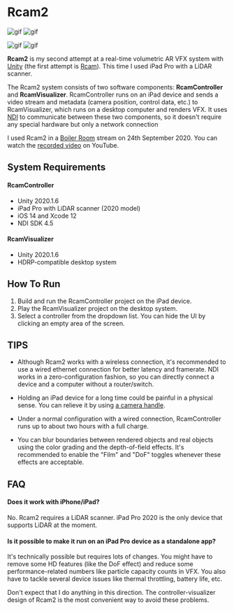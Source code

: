 Rcam2
=====

![gif](https://i.imgur.com/vdjkRG1.gif)
![gif](https://i.imgur.com/zUxXjbz.gif)

![gif](https://i.imgur.com/sqCRth4.gif)
![gif](https://i.imgur.com/t7tEp61.gif)

**Rcam2** is my second attempt at a real-time volumetric AR VFX system with
[Unity] (the first attempt is [Rcam]). This time I used iPad Pro with a LiDAR
scanner.

[Unity]: https://unity.com/
[Rcam]: https://github.com/keijiro/Rcam

The Rcam2 system consists of two software components: **RcamController** and
**RcamVisualizer**. RcamController runs on an iPad device and sends a video
stream and metadata (camera position, control data, etc.) to RcamVisualizer,
which runs on a desktop computer and renders VFX. It uses [NDI] to communicate
between these two components, so it doesn't require any special hardware but
only a network connection

[NDI]: https://www.ndi.tv/

I used Rcam2 in a [Boiler Room] stream on 24th September 2020. You can watch
the [recorded video] on YouTube.

[Boiler Room]: https://boilerroom.tv/
[recorded video]: https://youtu.be/ANVNNxid2to

System Requirements
-------------------

#### RcamController

- Unity 2020.1.6
- iPad Pro with LiDAR scanner (2020 model)
- iOS 14 and Xcode 12
- NDI SDK 4.5

#### RcamVisualizer

- Unity 2020.1.6
- HDRP-compatible desktop system

How To Run
----------

1. Build and run the RcamController project on the iPad device.
1. Play the RcamVisualizer project on the desktop system.
1. Select a controller from the dropdown list. You can hide the UI by clicking
   an empty area of the screen.

TIPS
----

- Although Rcam2 works with a wireless connection, it's recommended to use a
  wired ethernet connection for better latency and framerate. NDI works in a
  zero-configuration fashion, so you can directly connect a device and a
  computer without a router/switch.

- Holding an iPad device for a long time could be painful in a physical sense.
  You can relieve it by using [a camera handle].

[a camera handle]: https://twitter.com/_kzr/status/1309726929310765056

- Under a normal configuration with a wired connection, RcamController runs up
  to about two hours with a full charge.

- You can blur boundaries between rendered objects and real objects using the
  color grading and the depth-of-field effects. It's recommended to enable the
  "Film" and "DoF" toggles whenever these effects are acceptable.

FAQ
---

#### Does it work with iPhone/iPad?

No. Rcam2 requires a LiDAR scanner. iPad Pro 2020 is the only device that
supports LiDAR at the moment.

#### Is it possible to make it run on an iPad Pro device as a standalone app?

It's technically possible but requires lots of changes. You might have to
remove some HD features (like the DoF effect) and reduce some
performance-related numbers like particle capacity counts in VFX.
You also have to tackle several device issues like thermal throttling,
battery life, etc.

Don't expect that I do anything in this direction. The controller-visualizer
design of Rcam2 is the most convenient way to avoid these problems.

<!--4567890123456789012345678901234567890123456789012345678901234567890123456-->
